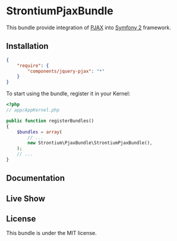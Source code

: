 StrontiumPjaxBundle
===================
This bundle provide integration of [PJAX](https://github.com/defunkt/jquery-pjax) into [Symfony 2](https://github.com/symfony/symfony) framework.

Installation
------------

``` json
{
    "require": {
        "components/jquery-pjax": "*"
    }
}
```

To start using the bundle, register it in your Kernel:

``` php
<?php
// app/AppKernel.php

public function registerBundles()
{
    $bundles = array(
        // ...
        new Strontium\PjaxBundle\StrontiumPjaxBundle(),
    );
    // ...
}
```
 
Documentation
-------------



Live Show
---------






License
-------

This bundle is under the MIT license.
